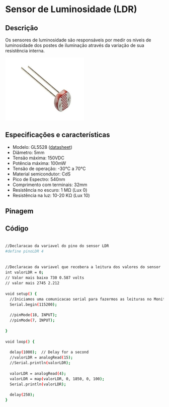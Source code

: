 # Sensor de Luminosidade (LDR)

## Descrição

Os sensores de luminosidade são responsáveis por medir os níveis de luminosidade dos postes de iluminação através da variação de sua resistência interna.

<img src="/hardware_utilizado/Sensor de luminosidade/sensor de luminosidade.png" width="250" height="200">

## Especificações e características
- Modelo: GL5528 ([datasheet](https://www.makerhero.com/img/files/download/GL5528-Datasheet.pdf))
- Diâmetro: 5mm
- Tensão máxima: 150VDC
- Potência máxima: 100mW
- Tensão de operação:  -30°C a 70°C
- Material semicondutor: CdS
- Pico de Espectro: 540nm
- Comprimento com terminais: 32mm
- Resistência no escuro: 1 MΩ (Lux 0)
- Resistência na luz: 10-20 KΩ (Lux 10)

## Pinagem

## Código
```bash

//Declaracao da variavel do pino do sensor LDR 
#define pinoLDR 4


//Declaracao da variavel que recebera a leitura dos valores do sensor
int valorLDR = 0;
// Valor mais baixo 730 0.587 volts
// valor mais 2745 2.212

void setup() {
  //Iniciamos uma comunicacao serial para fazermos as leituras no Monitor Serial
  Serial.begin(115200);

  //pinMode(18, INPUT);
  //pinMode(7, INPUT);

}

void loop() {

  delay(1000);  // Delay for a second
  //valorLDR = analogRead(15);  
  //Serial.println(valorLDR);
   
  valorLDR = analogRead(4);  
  valorLDR = map(valorLDR, 0, 1850, 0, 100);
  Serial.println(valorLDR);

  delay(250);
}

```


